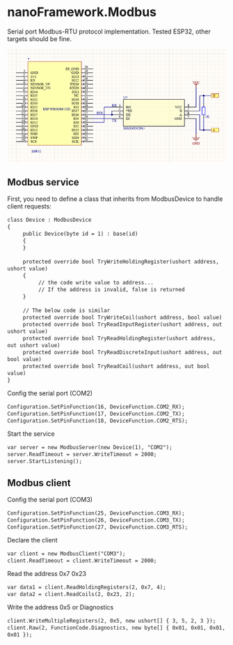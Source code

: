 # nanoFramework.Modbus
Serial port Modbus-RTU protocol implementation. 
Tested ESP32, other targets should be fine.

![Diagram](https://github.com/yureng/nanoFramework.Modbus/blob/main/src/ESP32_Demo/MAX485.png)

## Modbus service

First, you need to define a class that inherits from ModbusDevice to handle client requests:
```
class Device : ModbusDevice
{
     public Device(byte id = 1) : base(id)
     { 
     }
     
     protected override bool TryWriteHoldingRegister(ushort address, ushort value)
     {
          // the code write value to address...
          // If the address is invalid, false is returned
     }
     
     // The below code is similar
     protected override bool TryWriteCoil(ushort address, bool value)
     protected override bool TryReadInputRegister(ushort address, out ushort value)
     protected override bool TryReadHoldingRegister(ushort address, out ushort value)
     protected override bool TryReadDiscreteInput(ushort address, out bool value)
     protected override bool TryReadCoil(ushort address, out bool value)
}
```

Config the serial port (COM2)
```
Configuration.SetPinFunction(16, DeviceFunction.COM2_RX);
Configuration.SetPinFunction(17, DeviceFunction.COM2_TX);
Configuration.SetPinFunction(18, DeviceFunction.COM2_RTS);
```

Start the service
```
var server = new ModbusServer(new Device(1), "COM2");
server.ReadTimeout = server.WriteTimeout = 2000;
server.StartListening();
```

## Modbus client

Config the serial port (COM3)
```
Configuration.SetPinFunction(25, DeviceFunction.COM3_RX);
Configuration.SetPinFunction(26, DeviceFunction.COM3_TX);
Configuration.SetPinFunction(27, DeviceFunction.COM3_RTS);
```

Declare the client
```
var client = new ModbusClient("COM3");
client.ReadTimeout = client.WriteTimeout = 2000;
```

Read the address 0x7 0x23
```
var data1 = client.ReadHoldingRegisters(2, 0x7, 4);
var data2 = client.ReadCoils(2, 0x23, 2);
```

Write the address 0x5 or Diagnostics
```
client.WriteMultipleRegisters(2, 0x5, new ushort[] { 3, 5, 2, 3 });
client.Raw(2, FunctionCode.Diagnostics, new byte[] { 0x01, 0x01, 0x01, 0x01 });
```
